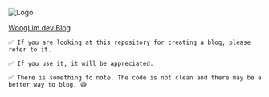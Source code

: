![Logo](https://user-images.githubusercontent.com/51357635/174721635-604cd749-8fba-48f0-b088-4f1a541ea83d.svg)

[WoogLim dev Blog](https://wooglim.dev)

```text
✅ If you are looking at this repository for creating a blog, please refer to it. 

✅ If you use it, it will be appreciated. 

✅ There is something to note. The code is not clean and there may be a better way to blog. 😅
```
